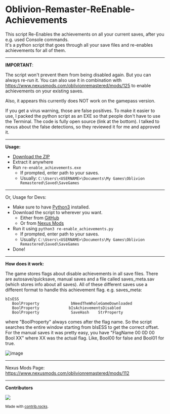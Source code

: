 # Oblivion-Remaster-ReEnable-Achievements
This script Re-Enables the achievements on all your current saves, after you e.g. used Console commands. <br>
It's a python script that goes through all your save files and re-enables achievements for all of them.

---

**IMPORTANT**: <br>

The script won't prevent them from being disabled again. But you can always re-run it.
You can also use it in combination with https://www.nexusmods.com/oblivionremastered/mods/125 to enable achievements on your existing saves.

Also, it appears this currently does NOT work on the gamepass version.

If you get a virus warning, those are false positives. To make it easier to use, I packed the python script as an EXE so that people don't have to use the Terminal. The code is fully open source (link at the bottom). I talked to nexus about the false detections, so they reviewed it for me and approved it.

---

**Usage:** <br>
- [Download the ZIP](https://github.com/NullDev/Oblivion-Remaster-ReEnable-Achievements/releases/download/1.2.4/re-enable_achievements.zip)
- Extract it anywhere
- Run `re-enable_achievements.exe`
  - If prompted, enter path to your saves.
  - Usually: `C:\Users\<USERNAME>\Documents\My Games\Oblivion Remastered\Saved\SaveGames` 

---

Or, Usage for Devs: 
- Make sure to have [Python3](https://www.python.org/downloads/) installed.
- Download the script to wherever you want.
  - Either from [GitHub](https://raw.githubusercontent.com/NullDev/Oblivion-Remaster-ReEnable-Achievements/refs/heads/master/re-enable_achievements.py)
  - Or from [Nexus Mods](https://www.nexusmods.com/oblivionremastered/mods/112?tab=files)
- Run it using `python3 re-enable_achievements.py`
  - If prompted, enter path to your saves.
  - Usually: `C:\Users\<USERNAME>\Documents\My Games\Oblivion Remastered\Saved\SaveGames`
- Done!

---

**How does it work:**<br>

The game stores flags about disable achievements in all save files. There are autosave/quicksave, manual saves and a file called saves_meta.sav (which stores info about all saves). All of these different saves use a different format to handle this achievement flag. e.g. saves_meta: 

```
bIsESS 
   BoolProperty              bNeedTheWholeGameDownloaded 
   BoolProperty             bIsAchievementsDisabled 
   BoolProperty              SaveHash    StrProperty
```

where "BoolProperty" always comes after the flag name. So the script searches the entire window starting from bIsESS to get the correct offset. <br>
For the manual saves it was pretty easy, you have "FlagName 00 0D 00 Bool XX" where XX was the actual flag. Like, Bool00 for false and Bool01 for true. 

![image](https://github.com/user-attachments/assets/cf075a65-0738-4c3f-8320-bbbfeb0cdb6a)

---

Nexus Mods Page: https://www.nexusmods.com/oblivionremastered/mods/112

---

**Contributors**

<a href="https://github.com/NullDev/Oblivion-Remaster-ReEnable-Achievements/graphs/contributors">
  <img src="https://contrib.rocks/image?repo=NullDev/Oblivion-Remaster-ReEnable-Achievements" />
</a>

<sub>Made with [contrib.rocks](https://contrib.rocks).</sub>
